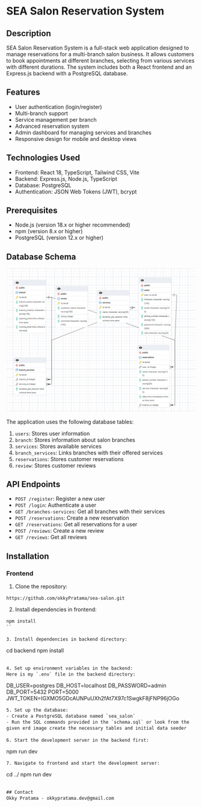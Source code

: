# SEA Salon Reservation System

## Description
SEA Salon Reservation System is a full-stack web application designed to manage reservations for a multi-branch salon business. It allows customers to book appointments at different branches, selecting from various services with different durations. The system includes both a React frontend and an Express.js backend with a PostgreSQL database.

## Features
- User authentication (login/register)
- Multi-branch support
- Service management per branch
- Advanced reservation system
- Admin dashboard for managing services and branches
- Responsive design for mobile and desktop views

## Technologies Used
- Frontend: React 18, TypeScript, Tailwind CSS, Vite
- Backend: Express.js, Node.js, TypeScript
- Database: PostgreSQL
- Authentication: JSON Web Tokens (JWT), bcrypt

## Prerequisites
- Node.js (version 18.x or higher recommended)
- npm (version 8.x or higher)
- PostgreSQL (version 12.x or higher)

## Database Schema

![alt text](https://github.com/okkyPratama/sea-salon/blob/main/erd%20sea_salon.png?raw=true)

The application uses the following database tables:

1. `users`: Stores user information
2. `branch`: Stores information about salon branches
3. `services`: Stores available services
4. `branch_services`: Links branches with their offered services
5. `reservations`: Stores customer reservations
6. `review`: Stores customer reviews

## API Endpoints

- `POST /register`: Register a new user
- `POST /login`: Authenticate a user
- `GET /branches-services`: Get all branches with their services
- `POST /reservations`: Create a new reservation
- `GET /reservations`: Get all reservations for a user
- `POST /reviews`: Create a new review
- `GET /reviews`: Get all reviews

## Installation

### Frontend

1. Clone the repository:
```
https://github.com/okkyPratama/sea-salon.git
```

2. Install dependencies in frontend:
```
npm install
``

3. Install dependencies in backend directory:
```
cd backend
npm install
```

4. Set up environment variables in the backend:
Here is my `.env` file in the backend directory:
```
DB_USER=postgres
DB_HOST=localhost
DB_PASSWORD=admin
DB_PORT=5432
PORT=5000
JWT_TOKEN=IGXMO5GDcAUNPuUXh2fAt7X97c1SwgkF8jFNP96jOGo
```
5. Set up the database:
- Create a PostgreSQL database named `sea_salon`
- Run the SQL commands provided in the `schema.sql` or look from the given erd image create the necessary tables and initial data seeder 

6. Start the development server in the backend first:
```
npm run dev

```
7. Navigate to frontend and start the development server:
```
cd ../
npm run dev
```

## Contact
Okky Pratama - okkypratama.dev@gmail.com


